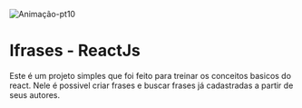 ![Animação-pt10](https://user-images.githubusercontent.com/86725282/174087049-d1e597b5-85ba-4c2c-ba9b-f6b077a75fdf.gif)
# Ifrases - ReactJs 
Este é um projeto simples que foi feito para treinar os conceitos basicos do react. Nele é possivel criar frases e buscar frases já cadastradas a partir de seus autores.
